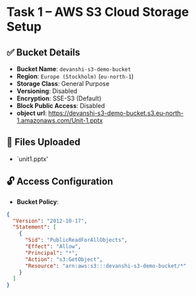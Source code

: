 # Task 1 – AWS S3 Cloud Storage Setup

## ✅ Bucket Details
- **Bucket Name**: `devanshi-s3-demo-bucket`
- **Region**: `Europe (Stockholm)` (`eu-north-1`)
- **Storage Class**: General Purpose
- **Versioning**: Disabled
- **Encryption**: SSE-S3 (Default)
- **Block Public Access**: Disabled
- **object url**: https://devanshi-s3-demo-bucket.s3.eu-north-1.amazonaws.com/Unit-1.pptx

## 📂 Files Uploaded
- `unit1.pptx'

## 🔓 Access Configuration
- **Bucket Policy**:
```json
{
  "Version": "2012-10-17",
  "Statement": [
    {
      "Sid": "PublicReadForAllObjects",
      "Effect": "Allow",
      "Principal": "*",
      "Action": "s3:GetObject",
      "Resource": "arn:aws:s3:::devanshi-s3-demo-bucket/*"
    }
  ]
}
